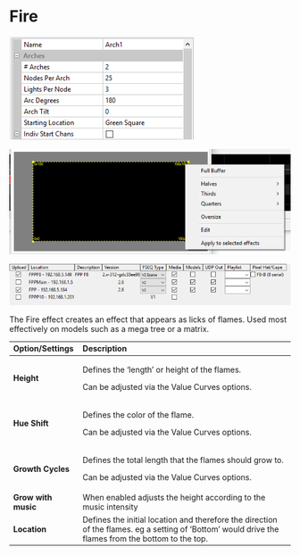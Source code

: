 # Fire

![Icon](../../.gitbook/assets/image%20%28539%29.png)

![Sequencer Grid](../../.gitbook/assets/image%20%28648%29.png)

![](../../.gitbook/assets/image%20%28556%29.png)

The Fire effect creates an effect that appears as licks of flames. Used most effectively on models such as a mega tree or a matrix.

<table>
  <thead>
    <tr>
      <th style="text-align:left">Option/Settings</th>
      <th style="text-align:left">Description</th>
    </tr>
  </thead>
  <tbody>
    <tr>
      <td style="text-align:left"><b>Height</b>
      </td>
      <td style="text-align:left">
        <p>Defines the &#x2018;length&#x2019; or height of the flames.</p>
        <p>Can be adjusted via the Value Curves options.</p>
      </td>
    </tr>
    <tr>
      <td style="text-align:left"><b>Hue Shift</b>
      </td>
      <td style="text-align:left">
        <p>Defines the color of the flame.</p>
        <p>Can be adjusted via the Value Curves options.</p>
      </td>
    </tr>
    <tr>
      <td style="text-align:left"><b>Growth Cycles</b>
      </td>
      <td style="text-align:left">
        <p>Defines the total length that the flames should grow to.</p>
        <p>Can be adjusted via the Value Curves options.</p>
      </td>
    </tr>
    <tr>
      <td style="text-align:left"><b>Grow with music</b>
      </td>
      <td style="text-align:left">When enabled adjusts the height according to the music intensity</td>
    </tr>
    <tr>
      <td style="text-align:left"><b>Location</b>
      </td>
      <td style="text-align:left">Defines the initial location and therefore the direction of the flames.
        eg a setting of &#x2018;Bottom&#x2019; would drive the flames from the
        bottom to the top.</td>
    </tr>
  </tbody>
</table>